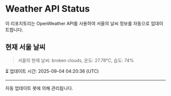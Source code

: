 
# Weather API Status

이 리포지토리는 OpenWeather API를 사용하여 서울의 날씨 정보를 자동으로 업데이트합니다.

## 현재 서울 날씨
> 서울의 현재 날씨: broken clouds, 온도: 27.78°C, 습도: 74%

⏳ 업데이트 시간: 2025-09-04 04:20:36 (UTC)

---
자동 업데이트 봇에 의해 관리됩니다.
